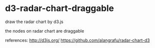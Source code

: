 d3-radar-chart-draggable
========================

draw the radar chart by d3.js

the nodes on radar chart are draggable

references:
	http://d3js.org/
	https://github.com/alangrafu/radar-chart-d3